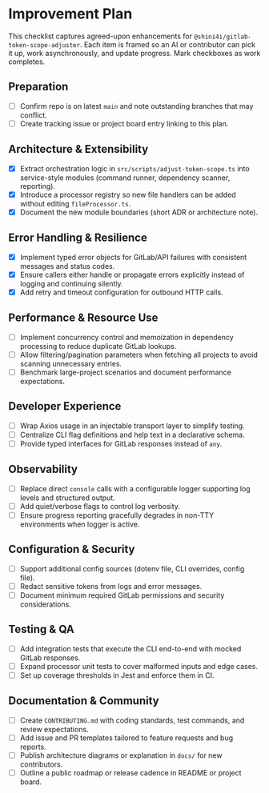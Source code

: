 # Improvement Plan

This checklist captures agreed-upon enhancements for `@shini4i/gitlab-token-scope-adjuster`. Each item is framed so an AI or contributor can pick it up, work asynchronously, and update progress. Mark checkboxes as work completes.

## Preparation
- [ ] Confirm repo is on latest `main` and note outstanding branches that may conflict.
- [ ] Create tracking issue or project board entry linking to this plan.

## Architecture & Extensibility
- [x] Extract orchestration logic in `src/scripts/adjust-token-scope.ts` into service-style modules (command runner, dependency scanner, reporting).
- [x] Introduce a processor registry so new file handlers can be added without editing `fileProcessor.ts`.
- [x] Document the new module boundaries (short ADR or architecture note).

## Error Handling & Resilience
- [x] Implement typed error objects for GitLab/API failures with consistent messages and status codes.
- [x] Ensure callers either handle or propagate errors explicitly instead of logging and continuing silently.
- [x] Add retry and timeout configuration for outbound HTTP calls.

## Performance & Resource Use
- [ ] Implement concurrency control and memoization in dependency processing to reduce duplicate GitLab lookups.
- [ ] Allow filtering/pagination parameters when fetching all projects to avoid scanning unnecessary entries.
- [ ] Benchmark large-project scenarios and document performance expectations.

## Developer Experience
- [ ] Wrap Axios usage in an injectable transport layer to simplify testing.
- [ ] Centralize CLI flag definitions and help text in a declarative schema.
- [ ] Provide typed interfaces for GitLab responses instead of `any`.

## Observability
- [ ] Replace direct `console` calls with a configurable logger supporting log levels and structured output.
- [ ] Add quiet/verbose flags to control log verbosity.
- [ ] Ensure progress reporting gracefully degrades in non-TTY environments when logger is active.

## Configuration & Security
- [ ] Support additional config sources (dotenv file, CLI overrides, config file).
- [ ] Redact sensitive tokens from logs and error messages.
- [ ] Document minimum required GitLab permissions and security considerations.

## Testing & QA
- [ ] Add integration tests that execute the CLI end-to-end with mocked GitLab responses.
- [ ] Expand processor unit tests to cover malformed inputs and edge cases.
- [ ] Set up coverage thresholds in Jest and enforce them in CI.

## Documentation & Community
- [ ] Create `CONTRIBUTING.md` with coding standards, test commands, and review expectations.
- [ ] Add issue and PR templates tailored to feature requests and bug reports.
- [ ] Publish architecture diagrams or explanation in `docs/` for new contributors.
- [ ] Outline a public roadmap or release cadence in README or project board.
